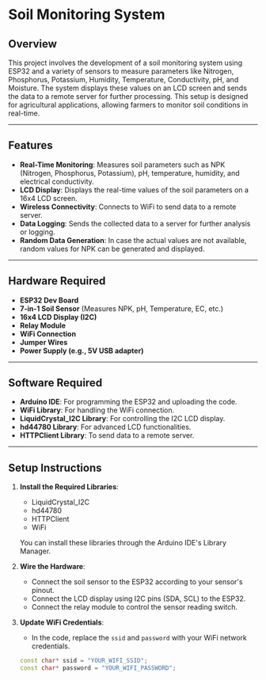 # Soil Monitoring System

## Overview
This project involves the development of a soil monitoring system using ESP32 and a variety of sensors to measure parameters like Nitrogen, Phosphorus, Potassium, Humidity, Temperature, Conductivity, pH, and Moisture. The system displays these values on an LCD screen and sends the data to a remote server for further processing. This setup is designed for agricultural applications, allowing farmers to monitor soil conditions in real-time.

---

## Features
- **Real-Time Monitoring**: Measures soil parameters such as NPK (Nitrogen, Phosphorus, Potassium), pH, temperature, humidity, and electrical conductivity.
- **LCD Display**: Displays the real-time values of the soil parameters on a 16x4 LCD screen.
- **Wireless Connectivity**: Connects to WiFi to send data to a remote server.
- **Data Logging**: Sends the collected data to a server for further analysis or logging.
- **Random Data Generation**: In case the actual values are not available, random values for NPK can be generated and displayed.
  
---

## Hardware Required
- **ESP32 Dev Board**
- **7-in-1 Soil Sensor** (Measures NPK, pH, Temperature, EC, etc.)
- **16x4 LCD Display (I2C)**
- **Relay Module**
- **WiFi Connection**
- **Jumper Wires**
- **Power Supply (e.g., 5V USB adapter)**

---

## Software Required
- **Arduino IDE**: For programming the ESP32 and uploading the code.
- **WiFi Library**: For handling the WiFi connection.
- **LiquidCrystal_I2C Library**: For controlling the I2C LCD display.
- **hd44780 Library**: For advanced LCD functionalities.
- **HTTPClient Library**: To send data to a remote server.

---

## Setup Instructions

1. **Install the Required Libraries**:
   - LiquidCrystal_I2C
   - hd44780
   - HTTPClient
   - WiFi

   You can install these libraries through the Arduino IDE's Library Manager.

2. **Wire the Hardware**:
   - Connect the soil sensor to the ESP32 according to your sensor's pinout.
   - Connect the LCD display using I2C pins (SDA, SCL) to the ESP32.
   - Connect the relay module to control the sensor reading switch.

3. **Update WiFi Credentials**:
   - In the code, replace the `ssid` and `password` with your WiFi network credentials.
   ```cpp
   const char* ssid = "YOUR_WIFI_SSID"; 
   const char* password = "YOUR_WIFI_PASSWORD";

